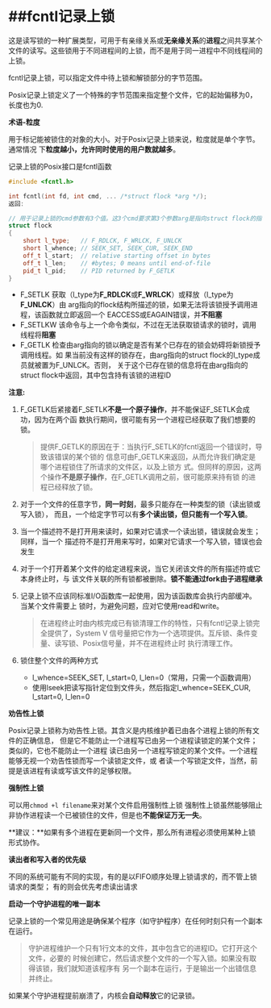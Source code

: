 ##fcntl记录上锁
===

这是读写锁的一种扩展类型，可用于有亲缘关系或**无亲缘关系**的**进程**之间共享某个
文件的读写。这些锁用于不同进程间的上锁，而不是用于同一进程中不同线程间的上锁。

fcntl记录上锁，可以指定文件中待上锁和解锁部分的字节范围。

Posix记录上锁定义了一个特殊的字节范围来指定整个文件，它的起始偏移为0，长度也为0.

**术语-粒度**

用于标记能被锁住的对象的大小。对于Posix记录上锁来说，粒度就是单个字节。通常情况
下**粒度越小，允许同时使用的用户数就越多**。

记录上锁的Posix接口是fcntl函数

```cpp
#include <fcntl.h>

int fcntl(int fd, int cmd, ... /*struct flock *arg */);
返回: 

// 用于记录上锁的cmd参数有3个值。这3个cmd要求第3个参数arg是指向struct flock的指针
struct flock
{
    short l_type;   // F_RDLCK, F_WRLCK, F_UNLCK
    short l_whence; // SEEK_SET, SEEK_CUR, SEEK_END
    off_t l_start;  // relative starting offset in bytes
    off_t l_len;    // #bytes; 0 means until end-of-file
    pid_t l_pid;    // PID returned by F_GETLK
}

```

* F_SETLK  获取（l_type为**F_RDLCK**或**F_WRLCK**）或释放（l_type为**F_UNLCK**）由
  arg指向的flock结构所描述的锁，如果无法将该锁授予调用进程，该函数就立即返回一个
  EACCESS或EAGAIN错误，并**不阻塞**
* F_SETLKW 该命令与上一个命令类似，不过在无法获取锁请求的锁时，调用线程将**阻塞**
* F_GETLK  检查由arg指向的锁以确定是否有某个已存在的锁会妨碍将新锁授予调用线程。如
  果当前没有这样的锁存在，由arg指向的struct flock的l_type成员就被置为F_UNLCK。否则，
  关于这个已存在锁的信息将在由arg指向的struct flock中返回，其中包含持有该锁的进程ID

**注意:**

1. F_GETLK后紧接着F_SETLK**不是一个原子操作**，并不能保证F_SETLK会成功，因为在两个函
   数执行期间，很可能有另一个进程已经获取了我们想要的锁。
   >提供F_GETLK的原因在于：当执行F_SETLK的fcntl返回一个错误时，导致该错误的某个锁的
   信息可由F_GETLK来返回，从而允许我们确定是哪个进程锁住了所请求的文件区，以及上锁方
   式。但同样的原因，这两个操作**不是原子操作**，在F_GETLK调用之前，很可能原来持有锁
   的进程已经释放了锁。

2. 对于一个文件的任意字节，**同一时刻**，最多只能存在一种类型的锁（读出锁或写入锁），
   而且，一个给定字节可以有**多个读出锁，但只能有一个写入锁**。
3. 当一个描述符不是打开用来读时，如果对它请求一个读出锁，错误就会发生；同样，当一个
   描述符不是打开用来写时，如果对它请求一个写入锁，错误也会发生
4. 对于一个打开着某个文件的给定进程来说，当它关闭该文件的所有描述符或它本身终止时，与
   该文件关联的所有锁都被删除。**锁不能通过fork由子进程继承**
5. 记录上锁不应该同标准I/O函数库一起使用，因为该函数库会执行内部缓冲。当某个文件需要上
   锁时，为避免问题，应对它使用read和write。
   > 在进程终止时由内核完成已有锁清理工作的特性，只有fcntl记录上锁完全提供了，System V
   信号量把它作为一个选项提供。互斥锁、条件变量、读写锁、Posix信号量，并不在进程终止时
   执行清理工作。
6. 锁住整个文件的两种方式
   * l_whence=SEEK_SET, l_start=0, l_len=0（常用，只需一个函数调用）
   * 使用lseek把读写指针定位到文件头，然后指定l_whence=SEEK_CUR, l_start=0, l_len=0

**劝告性上锁**

Posix记录上锁称为劝告性上锁。其含义是内核维护着已由各个进程上锁的所有文件的正确信息，
但是它不能防止一个进程写已由另一个进程读锁定的某个文件；类似的，它也不能防止一个进程
读已由另一个进程写锁定的某个文件。一个进程能够无视一个劝告性锁而写一个读锁定文件，或
者读一个写锁定文件，当然，前提是该进程有读或写该文件的足够权限。

**强制性上锁**

可以用`chmod +l filename`来对某个文件启用强制性上锁
强制性上锁虽然能够阻止非协作进程读一个已被锁住的文件，但是也**不能保证万无一失**。

**建议：**如果有多个进程在更新同一个文件，那么所有进程必须使用某种上锁形式协作。

**读出者和写入者的优先级**

不同的系统可能有不同的实现，有的是以FIFO顺序处理上锁请求的，而不管上锁请求的类型；
有的则会优先考虑读出请求

**启动一个守护进程的唯一副本**

记录上锁的一个常见用途是确保某个程序（如守护程序）在任何时刻只有一个副本在运行。
>守护进程维护一个只有1行文本的文件，其中包含它的进程ID。它打开这个文件，必要的
时候创建它，然后请求整个文件的一个写入锁。如果没有取得该锁，我们就知道该程序有
另一个副本在运行，于是输出一个出错信息并终止。

如果某个守护进程提前崩溃了，内核会**自动释放**它的记录锁。

